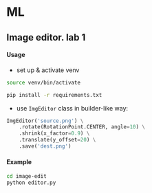 # ML

## Image editor. lab 1
#### Usage

- set up & activate venv
```bash
source venv/bin/activate

pip install -r requirements.txt
```

- use `ImgEditor` class in builder-like way:

```python
ImgEditor('source.png') \
    .rotate(RotationPoint.CENTER, angle=10) \
    .shrink(x_factor=0.9) \
    .translate(y_offset=20) \
    .save('dest.png')
```

#### Example

```bash
cd image-edit
python editor.py
```
